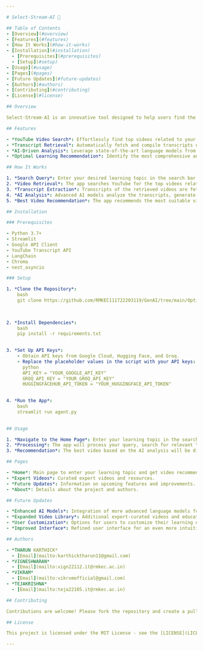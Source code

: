 ```yaml
---

# Select-Stream-AI 🎥

## Table of Contents
- [Overview](#overview)
- [Features](#features)
- [How It Works](#how-it-works)
- [Installation](#installation)
  - [Prerequisites](#prerequisites)
  - [Setup](#setup)
- [Usage](#usage)
- [Pages](#pages)
- [Future Updates](#future-updates)
- [Authors](#authors)
- [Contributing](#contributing)
- [License](#license)

## Overview

Select-Stream-AI is an innovative tool designed to help users find the most informative and concise YouTube videos on any topic quickly and optimally. Leveraging advanced AI technologies, Select-Stream-AI searches for YouTube videos, retrieves their transcripts, and analyzes them using cutting-edge language models to provide the best video recommendations for enhanced learning experiences.

## Features

- *YouTube Video Search*: Effortlessly find top videos related to your learning topic using the YouTube Data API.
- *Transcript Retrieval*: Automatically fetch and compile transcripts of selected videos for in-depth analysis.
- *AI-Driven Analysis*: Leverage state-of-the-art language models from Hugging Face and Groq to generate insightful questions and evaluate transcript quality.
- *Optimal Learning Recommendation*: Identify the most comprehensive and concise video, ensuring a fast and efficient learning process tailored to beginners.

## How It Works

1. *Search Query*: Enter your desired learning topic in the search bar.
2. *Video Retrieval*: The app searches YouTube for the top videos related to the query.
3. *Transcript Extraction*: Transcripts of the retrieved videos are fetched and processed.
4. *AI Analysis*: Advanced AI models analyze the transcripts, generate questions, and evaluate the quality of each video.
5. *Best Video Recommendation*: The app recommends the most suitable video based on the AI analysis.

## Installation

### Prerequisites

- Python 3.7+
- Streamlit
- Google API Client
- YouTube Transcript API
- LangChain
- Chroma
- nest_asyncio

### Setup

1. *Clone the Repository*:
    bash
    git clone https://github.com/RMKEC111722203119/GenAI/tree/main/Optimum_tutorial_search_for_developing_skills_using_agents
    
    

2. *Install Dependencies*:
    bash
    pip install -r requirements.txt
    

3. *Set Up API Keys*:
    - Obtain API keys from Google Cloud, Hugging Face, and Groq.
    - Replace the placeholder values in the script with your API keys:
      python
      API_KEY = "YOUR_GOOGLE_API_KEY"
      GROQ_API_KEY = "YOUR_GROQ_API_KEY"
      HUGGINGFACEHUB_API_TOKEN = "YOUR_HUGGINGFACE_API_TOKEN"
      

4. *Run the App*:
    bash
    streamlit run agent.py
    

## Usage

1. *Navigate to the Home Page*: Enter your learning topic in the search bar and click "Find Best Video".
2. *Processing*: The app will process your query, search for relevant YouTube videos, retrieve their transcripts, and analyze them.
3. *Recommendation*: The best video based on the AI analysis will be displayed for you to watch.

## Pages

- *Home*: Main page to enter your learning topic and get video recommendations.
- *Expert Videos*: Curated expert videos and resources.
- *Future Updates*: Information on upcoming features and improvements.
- *About*: Details about the project and authors.

## Future Updates

- *Enhanced AI Models*: Integration of more advanced language models for even better video recommendations.
- *Expanded Video Library*: Additional expert-curated videos and educational content.
- *User Customization*: Options for users to customize their learning experience and video preferences.
- *Improved Interface*: Refined user interface for an even more intuitive experience.

## Authors

- *THARUN KARTHICK*
  - [Email](mailto:karthicktharun11@gmail.com)
- *VIGNESHWARAN*
  - [Email](mailto:vign22112.it@rmkec.ac.in)
- *VIKRAM*
  - [Email](mailto:vikrxmofficial@gmail.com)
- *TEJAKRISHNA*
  - [Email](mailto:teja22105.it@rmkec.ac.in)

## Contributing

Contributions are welcome! Please fork the repository and create a pull request with your changes.

## License

This project is licensed under the MIT License - see the [LICENSE](LICENSE) file for details.

---
```

